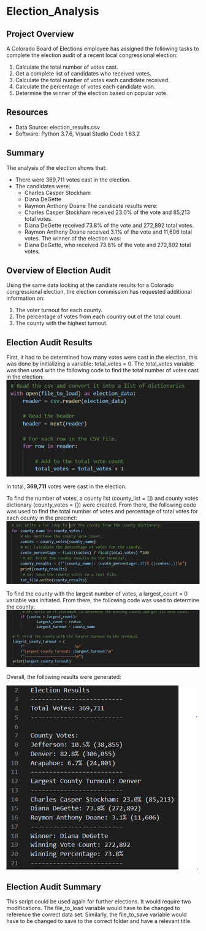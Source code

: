 # Election_Analysis

## Project Overview
A Colorado Board of Elections employee has assigned the following tasks to complete the election audit of a recent local congressional election:

1. Calculate the total number of votes cast.
2. Get a complete list of candidates who received votes.
3. Calculate the total number of votes each candidate received.
4. Calculate the percentage of votes each candidate won.
5. Determine the winner of the election based on popular vote.

## Resources
- Data Source: election_results.csv
- Software: Python 3.7.6, Visual Studio Code 1.63.2

## Summary
The analysis of the election shows that:
- There were 369,711 votes cast in the election.
- The candidates were:
  - Charles Casper Stockham
  - Diana DeGette
  - Raymon Anthony Doane
The candidate results were:
  - Charles Casper Stockham received 23.0% of the vote and 85,213 total votes.
  - Diana DeGette received 73.8% of the vote and 272,892 total votes.
  - Raymon Anthony Doane received 3.1% of the vote and 11,606 total votes.
The winner of the election was:
  - Diana DeGette, who received 73.8% of the vote and 272,892 total votes. 

## Overview of Election Audit
Using the same data looking at the candiate results for a Colorado congressional election, the election commission has requested additional information on:

1. The voter turnout for each county.
2. The percentage of votes from each country out of the total count.
3. The county with the highest turnout.

## Election Audit Results
First, it had to be determined how many votes were cast in the election, this was done by initializing a variable: total_votes = 0. The total_votes variable was then used with the following code to find the total number of votes cast in the election:
![Total Votes](https://github.com/baileyvo/Election_Analysis/blob/main/Resources/Total%20Votes.PNG)

In total, **369,711** votes were cast in the election.

To find the number of votes, a county list (county_list = []) and county votes dictionary (county_votes = {}) were created. From there, the following code was used to find the total number of votes and percentage of total votes for each county in the precinct:
![County Votes](https://github.com/baileyvo/Election_Analysis/blob/main/Resources/County%20Votes.PNG)

To find the county with the largest number of votes, a largest_count = 0 variable was initiated. From there, the following code was used to determine the county:
![Largest Count](https://github.com/baileyvo/Election_Analysis/blob/main/Resources/Largest%20Count.PNG)

Overall, the following results were generated:

![Election Results](https://github.com/baileyvo/Election_Analysis/blob/main/Resources/Election%20Results.PNG).

## Election Audit Summary
This script could be used again for further elections. It would require two modifications. The file_to_load variable would have to be changed to reference the correct data set. Similarly, the file_to_save variable would have to be changed to save to the correct folder and have a relevant title.
